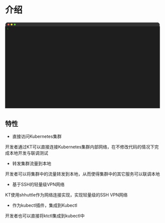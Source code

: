 # 介绍

![](../_media/demo-1.gif)

## 特性

* 直接访问Kubernetes集群

开发者通过KT可以直接连接Kubernetes集群内部网络，在不修改代码的情况下完成本地开发与联调测试

* 转发集群流量到本地

开发者可以将集群中的流量转发到本地，从而使得集群中的其它服务可以联调本地

* 基于SSH的轻量级VPN网络

KT使用shhuttle作为网络连接实现，实现轻量级的SSH VPN网络

* 作为kubectl插件，集成到Kubectl

开发者也可以直接将ktctl集成到kubectl中